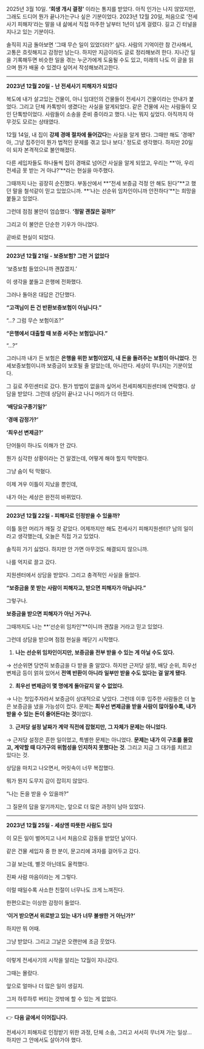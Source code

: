 2025년 3월 10일. **‘회생 개시 결정’** 이라는 통지를 받았다. 아직 인가는 나지 않았지만, 그래도 드디어 뭔가 끝나가는구나 싶은 기분이었다. 2023년 12월 20일, 처음으로 ‘전세사기 피해자’라는 말을 내 삶에서 직접 마주한 날부터 1년이 넘게 걸렸다. 길고 긴 터널을 지나고 있는 기분이다.

솔직히 지금 돌아보면 ‘그때 무슨 일이 있었더라?’ 싶다. 사람의 기억이란 참 간사해서, 고통은 흐릿해지고 감정만 남는다. 하지만 지금이라도 글로 정리해보려 한다. 지나간 일을 기록해두면 비슷한 일을 겪는 누군가에게 도움될 수도 있고, 미래의 나도 이 글을 읽으며 뭔가 배울 수 있겠다 싶어서 작성해보려고한다.

---

**2023년 12월 20일 - 난 전세사기 피해자가 되었다**
 
복도에 내가 살고있는 건물이, 아니 임대인의 건물들이 전세사기 건물이라는 안내가 붙었다. 그리고 단체 카톡방이 생겼다는 사실을 알게되었다. 같은 건물에 사는 사람들이 모인 단톡방이었다. 사람들이 소송을 준비 중이라고 했다. 나는 뭐지 싶었다. 아직까지 아무것도 모르는 상태였다.

12월 14일, 내 집이 **강제 경매 절차에 들어갔다**는 사실을 알게 됐다. 그때만 해도 ‘경매? 아, 그냥 집주인이 뭔가 법적인 문제를 겪고 있나 보다.’ 정도로 생각했다. 하지만 20일이 되자 본격적으로 불안해졌다. 

다른 세입자들도 하나둘씩 집이 경매로 넘어간 사실을 알게 되었고, 우리는 **‘아, 우리 전세금 못 받는 거 아냐?’**라는 현실을 마주했다.

  

그때까지 나는 굉장히 순진했다. 부동산에서 **“전세 보증금 걱정 안 해도 된다”**고 했던 말을 철석같이 믿고 있었으니까. **‘나는 선순위 임차인이니까 안전하다’**는 희망을 붙들고 있었다.

  

그런데 점점 불안이 엄습했다. **‘정말 괜찮은 걸까?’**

  

그리고 이 불안은 단순한 기우가 아니었다.

곧바로 현실이 되었다.

---

**2023년 12월 21일 - 보증보험? 그런 거 없었다**

  

‘보증보험 들었으니까 괜찮겠지.’

이 생각을 붙들고 은행에 전화했다.

  

그러나 돌아온 대답은 간단했다.

  

**“고객님이 든 건 반환보증보험이 아닙니다.”**

  

“…? 그럼 무슨 보험이죠?”

  

**“은행에서 대출할 때 보증 서주는 보험입니다.”**

  

“…?”

  

그러니까 내가 든 보험은 **은행을 위한 보험이었지, 내 돈을 돌려주는 보험이 아니었다**. 전세보증보험이니까 보증금이 보호될 줄 알았는데, 아니란다. 세상이 무너지는 기분이었다.

  

그 길로 주민센터로 갔다. 뭔가 방법이 없을까 싶어서 전세피해지원센터에 연락했다. 상담을 받았다. 그런데 상담이 끝나고 나니 머리가 더 아팠다.

  

**‘배당요구종기일?’**

**‘경매 감정가?’**

**‘최우선 변제금?’**

  

단어들이 하나도 이해가 안 갔다.

뭔가 심각한 상황이라는 건 알겠는데, 어떻게 해야 할지 막막했다.

그냥 숨이 턱 막혔다.

  

이제 겨우 이틀이 지났을 뿐인데,

내가 아는 세상은 완전히 바뀌었다.

---

**2023년 12월 22일 - 피해자로 인정받을 수 있을까?**

  

이틀 동안 머리가 깨질 것 같았다. 어제까지만 해도 전세사기 피해지원센터? 남의 일이라고 생각했는데, 오늘은 직접 가고 있었다.

  

솔직히 가기 싫었다. 하지만 안 가면 아무것도 해결되지 않으니까.

나를 억지로 끌고 갔다.

  

지원센터에서 상담을 받았다. 그리고 충격적인 사실을 들었다.

  

**“보증금을 못 받는 사람이 피해자고, 받으면 피해자가 아닙니다.”**

  

그렇구나.

**보증금을 받으면 피해자가 아닌 거구나.**

  

그때까지도 나는 **‘선순위 임차인’**이니까 괜찮을 거라고 믿고 있었다.

그런데 상담을 받으며 점점 현실을 깨닫기 시작했다.

1. **나는 선순위 임차인이지만, 보증금을 전부 받을 수 있는 게 아닐 수도 있다.**

→ 선순위면 당연히 보증금을 다 받을 줄 알았다. 하지만 근저당 설정, 배당 순위, 최우선 변제금 등이 얽혀 있어서 **전액 반환이 아니라 일부만 받을 수도 있다는 걸 알게 됐다**.

2. **최우선 변제금이 몇 명에게 돌아갈지 알 수 없었다.**

→ 나는 첫입주자라서 보증금이 상대적으로 낮았다. 그런데 이후 입주한 사람들은 더 높은 보증금을 냈을 가능성이 컸다. 문제는 **최우선 변제금을 받을 사람이 많아질수록, 내가 받을 수 있는 돈이 줄어든다는 것**이었다.

3. **근저당 설정 날짜가 계약 직전에 잡혔지만, 그 자체가 문제는 아니었다.**

→ 근저당 설정은 흔한 일이었고, 특별한 문제는 아니었다. **문제는 내가 이 구조를 몰랐고, 계약할 때 다가구의 위험성을 인지하지 못했다는 것**. 그리고 지금 그 대가를 치르고 있다는 것.

  

상담을 마치고 나오면서, 머릿속이 너무 복잡했다.

뭐가 뭔지 도무지 감이 잡히지 않았다.

  

“나는 돈을 받을 수 있을까?”

그 질문의 답을 알기까지는, 앞으로 더 많은 과정이 남아 있었다.

---

**2023년 12월 25일 - 세상엔 따뜻한 사람도 있다**

  

이 모든 일이 벌어지고 나서 처음으로 감동을 받았던 날이다.

  

같은 건물 세입자 중 한 분이, 문고리에 과자를 걸어두고 갔다.

  

그걸 보는데, 별것 아닌데도 울컥했다.

진짜 사람 마음이라는 게 그렇다.

이럴 때일수록 사소한 친절이 너무나도 크게 느껴진다.

  

한편으로는 이상한 감정이 들었다.

  

**‘이거 받으면서 위로받고 있는 내가 너무 불쌍한 거 아닌가?’**

  

하지만 뭐 어때.

  

그냥 받았다. 그리고 그날은 오랜만에 조금 웃었다.

---

이렇게 전세사기의 시작을 알리는 12월이 지나갔다.

  

그때는 몰랐다.

앞으로 얼마나 더 많은 일이 생길지.

  

그저 하루하루 버티는 것밖에 할 수 있는 게 없었다.

---

👉 **다음 글에서 이어집니다.**

전세사기 피해자로 인정받기 위한 과정, 단체 소송, 그리고 서서히 무너져 가는 일상… 하지만 그 안에서도 살아가야 했다.